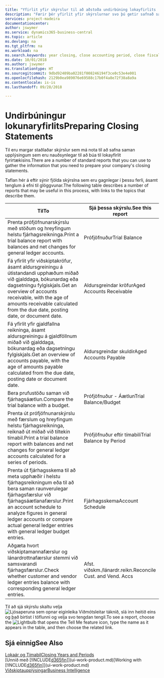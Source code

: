 ```yaml
---
title: "Yfirlit yfir skýrslur til að aðstoða undirbúning lokayfirlits | Microsoft Docs"
description: "Færir þér yfirlit yfir skýrslurnar svo þú getir safnað saman upplýsingum til að undirbúa lokayfirlit fyrirtækisins þegar fjárhagsárinu er lokað."
services: project-madeira
documentationcenter: 
author: jswymer
ms.service: dynamics365-business-central
ms.topic: article
ms.devlang: na
ms.tgt_pltfrm: na
ms.workload: na
ms.search.keywords: year closing, close accounting period, close fiscal year, aging, creditor payments, vendor payments, assets, liabilities, equity, analysis, reporting, financial report, business intelligence, BI, Power Bi, KPI
ms.date: 10/01/2018
ms.author: jswymer
ms.translationtype: HT
ms.sourcegitcommit: 9dbd92409ba02281f008246194f3ce0c53e4e001
ms.openlocfilehash: 2129b0ea989076e69588c17b0f4a8e72f38a8a9a
ms.contentlocale: is-is
ms.lasthandoff: 09/28/2018

---
```

# <a name="preparing-closing-statements"></a><span data-ttu-id="50b2b-103">Undirbúningur lokunaryfirlits</span><span class="sxs-lookup"><span data-stu-id="50b2b-103">Preparing Closing Statements</span></span>
<span data-ttu-id="50b2b-104">Til eru margar staðlaðar skýrslur sem má nota til að safna saman upplýsingum sem eru nauðsynlegar til að búa til lokayfirlit fyrirtækisins.</span><span class="sxs-lookup"><span data-stu-id="50b2b-104">There are a number of standard reports that you can use to gather the information that you need to prepare your company's closing statements.</span></span>

<span data-ttu-id="50b2b-105">Taflan hér á eftir sýnir fjölda skýrslna sem eru gagnlegar í þessu ferli, ásamt tenglum á efni til glöggvunar.</span><span class="sxs-lookup"><span data-stu-id="50b2b-105">The following table describes a number of reports that may be useful in this process, with links to the topics that describe them.</span></span>

| <span data-ttu-id="50b2b-106">Til</span><span class="sxs-lookup"><span data-stu-id="50b2b-106">To</span></span> | <span data-ttu-id="50b2b-107">Sjá þessa skýrslu.</span><span class="sxs-lookup"><span data-stu-id="50b2b-107">See this report</span></span> |
| --- | --- |
| <span data-ttu-id="50b2b-108">Prenta prófjöfnunarskýrslu með stöðum og hreyfingum helstu fjárhagsreikninga.</span><span class="sxs-lookup"><span data-stu-id="50b2b-108">Print a trial balance report with balances and net changes for general ledger accounts.</span></span> |<span data-ttu-id="50b2b-109">Prófjöfnuður</span><span class="sxs-lookup"><span data-stu-id="50b2b-109">Trial Balance</span></span> |
| <span data-ttu-id="50b2b-110">Fá yfirlit yfir viðskiptakröfur, ásamt aldursgreiningu á útistandandi upphæðum miðað við gjalddaga, bókunardag eða dagsetningu fylgiskjals.</span><span class="sxs-lookup"><span data-stu-id="50b2b-110">Get an overview of accounts receivable, with the age of amounts receivable calculated from the due date, posting date, or document date.</span></span> |<span data-ttu-id="50b2b-111">Aldursgreindar kröfur</span><span class="sxs-lookup"><span data-stu-id="50b2b-111">Aged Accounts Receivable</span></span> |
| <span data-ttu-id="50b2b-112">Fá yfirlit yfir gjaldfallna reikninga, ásamt aldursgreiningu á gjaldföllnum miðað við gjalddaga, bókunardag eða dagsetningu fylgiskjals.</span><span class="sxs-lookup"><span data-stu-id="50b2b-112">Get an overview of accounts payable, with the age of amounts payable calculated from the due date, posting date or document date.</span></span> |<span data-ttu-id="50b2b-113">Aldursgreindar skuldir</span><span class="sxs-lookup"><span data-stu-id="50b2b-113">Aged Accounts Payable</span></span> |
| <span data-ttu-id="50b2b-114">Bera prufustöðu saman við fjárhagsáætlun.</span><span class="sxs-lookup"><span data-stu-id="50b2b-114">Compare the trial balance with a budget.</span></span> |<span data-ttu-id="50b2b-115">Prófjöfnuður - Áætlun</span><span class="sxs-lookup"><span data-stu-id="50b2b-115">Trial Balance/Budget</span></span> |
| <span data-ttu-id="50b2b-116">Prenta út prófjöfnunarskýrslu með færslum og hreyfingum helstu fjárhagsreikninga, reiknað út miðað við tiltekin tímabil.</span><span class="sxs-lookup"><span data-stu-id="50b2b-116">Print a trial balance report with balances and net changes for general ledger accounts calculated for a series of periods.</span></span> |<span data-ttu-id="50b2b-117">Prófjöfnuður eftir tímabili</span><span class="sxs-lookup"><span data-stu-id="50b2b-117">Trial Balance by Period</span></span> |
| <span data-ttu-id="50b2b-118">Prenta út fjárhagsskema til að meta upphæðir í helstu fjárhagsreikningum eða til að bera saman raunverulegar fjárhagsfærslur við fjárhagsáætlanafærslur.</span><span class="sxs-lookup"><span data-stu-id="50b2b-118">Print an account schedule to analyze figures in general ledger accounts or compare actual general ledger entries with general ledger budget entries.</span></span> |<span data-ttu-id="50b2b-119">Fjárhagsskema</span><span class="sxs-lookup"><span data-stu-id="50b2b-119">Account Schedule</span></span> |
| <span data-ttu-id="50b2b-120">Aðgæta hvort viðskiptamannafærslur og lánardrottnafærslur stemmi við samsvarandi fjárhagsfærslur.</span><span class="sxs-lookup"><span data-stu-id="50b2b-120">Check whether customer and vendor ledger entries balance with corresponding general ledger entries.</span></span> |<span data-ttu-id="50b2b-121">Afst. viðskm./lánardr.reikn.</span><span class="sxs-lookup"><span data-stu-id="50b2b-121">Reconcile Cust. and Vend. Accs</span></span> |

<span data-ttu-id="50b2b-122">Til að sjá skýrslu skaltu velja ![Ljósaperuna sem opnar eiginleika Viðmótsleitar](media/ui-search/search_small.png "Segðu mér hvað þú vilt gera") táknið, slá inn heitið eins og það birtist í töflunni og velja svo tengdan tengil.</span><span class="sxs-lookup"><span data-stu-id="50b2b-122">To see a report, choose the ![Lightbulb that opens the Tell Me feature](media/ui-search/search_small.png "Tell me what you want to do") icon, type the name as it appears in the table, and then choose the related link.</span></span>

## <a name="see-also"></a><span data-ttu-id="50b2b-123">Sjá einnig</span><span class="sxs-lookup"><span data-stu-id="50b2b-123">See Also</span></span>
[<span data-ttu-id="50b2b-124">Lokaár og Tímabil</span><span class="sxs-lookup"><span data-stu-id="50b2b-124">Closing Years and Periods</span></span>](year-close-years-periods.md)  
<span data-ttu-id="50b2b-125">[Unnið með [!INCLUDE[d365fin](includes/d365fin_md.md)]](ui-work-product.md)</span><span class="sxs-lookup"><span data-stu-id="50b2b-125">[Working with [!INCLUDE[d365fin](includes/d365fin_md.md)]](ui-work-product.md)</span></span>  
[<span data-ttu-id="50b2b-126">Viðskiptaupplýsingar</span><span class="sxs-lookup"><span data-stu-id="50b2b-126">Business Intelligence</span></span>](bi.md)

